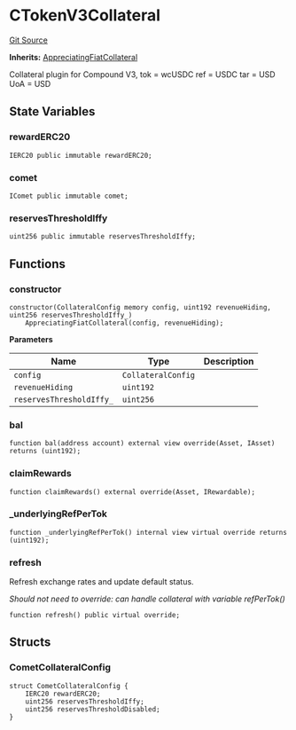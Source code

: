 # CTokenV3Collateral
[Git Source](https://github.com/larrythecucumber321/protocol/blob/0e60393685a4ae7994ac986273cdfa4cf9c069ed/contracts/plugins/assets/compoundv3/CTokenV3Collateral.sol)

**Inherits:**
[AppreciatingFiatCollateral](/tools/docgen/src/contracts/plugins/assets/AppreciatingFiatCollateral.sol/abstract.AppreciatingFiatCollateral.md)

Collateral plugin for Compound V3,
tok = wcUSDC
ref = USDC
tar = USD
UoA = USD


## State Variables
### rewardERC20

```solidity
IERC20 public immutable rewardERC20;
```


### comet

```solidity
IComet public immutable comet;
```


### reservesThresholdIffy

```solidity
uint256 public immutable reservesThresholdIffy;
```


## Functions
### constructor


```solidity
constructor(CollateralConfig memory config, uint192 revenueHiding, uint256 reservesThresholdIffy_)
    AppreciatingFiatCollateral(config, revenueHiding);
```
**Parameters**

|Name|Type|Description|
|----|----|-----------|
|`config`|`CollateralConfig`||
|`revenueHiding`|`uint192`||
|`reservesThresholdIffy_`|`uint256`||


### bal


```solidity
function bal(address account) external view override(Asset, IAsset) returns (uint192);
```

### claimRewards


```solidity
function claimRewards() external override(Asset, IRewardable);
```

### _underlyingRefPerTok


```solidity
function _underlyingRefPerTok() internal view virtual override returns (uint192);
```

### refresh

Refresh exchange rates and update default status.

*Should not need to override: can handle collateral with variable refPerTok()*


```solidity
function refresh() public virtual override;
```

## Structs
### CometCollateralConfig

```solidity
struct CometCollateralConfig {
    IERC20 rewardERC20;
    uint256 reservesThresholdIffy;
    uint256 reservesThresholdDisabled;
}
```

